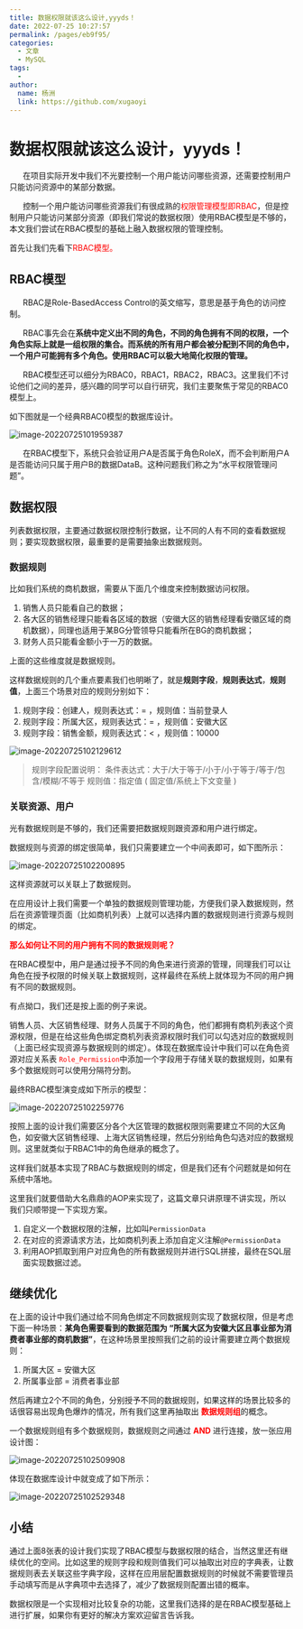 ```yaml
---
title: 数据权限就该这么设计,yyyds！
date: 2022-07-25 10:27:57
permalink: /pages/eb9f95/
categories:
  - 文章
  - MySQL
tags:
  - 
author: 
  name: 杨洲
  link: https://github.com/xugaoyi
---
```


# 数据权限就该这么设计，yyyds！

&nbsp;&nbsp;&nbsp;&nbsp;&nbsp;&nbsp;在项目实际开发中我们不光要控制一个用户能访问哪些资源，还需要控制用户只能访问资源中的某部分数据。

&nbsp;&nbsp;&nbsp;&nbsp;&nbsp;&nbsp;控制一个用户能访问哪些资源我们有很成熟的<span style="color:red">权限管理模型即RBAC</span>，但是控制用户只能访问某部分资源（即我们常说的数据权限）使用RBAC模型是不够的，本文我们尝试在RBAC模型的基础上融入数据权限的管理控制。

首先让我们先看下<span style="color:red">RBAC模型。</span>

## RBAC模型

&nbsp;&nbsp;&nbsp;&nbsp;&nbsp;&nbsp;RBAC是Role-BasedAccess Control的英文缩写，意思是基于角色的访问控制。

&nbsp;&nbsp;&nbsp;&nbsp;&nbsp;&nbsp;RBAC事先会在**系统中定义出不同的角色，不同的角色拥有不同的权限，一个角色实际上就是一组权限的集合。而系统的所有用户都会被分配到不同的角色中，一个用户可能拥有多个角色。使用RBAC可以极大地简化权限的管理。**

&nbsp;&nbsp;&nbsp;&nbsp;&nbsp;&nbsp;RBAC模型还可以细分为RBAC0，RBAC1，RBAC2，RBAC3。这里我们不讨论他们之间的差异，感兴趣的同学可以自行研究，我们主要聚焦于常见的RBAC0模型上。

如下图就是一个经典RBAC0模型的数据库设计。

![image-20220725101959387](http://yz-typora-img.oss-cn-shanghai.aliyuncs.com/img/image-20220725101959387.png)

&nbsp;&nbsp;&nbsp;&nbsp;&nbsp;&nbsp;在RBAC模型下，系统只会验证用户A是否属于角色RoleX，而不会判断用户A是否能访问只属于用户B的数据DataB。这种问题我们称之为“水平权限管理问题”。

## 数据权限

列表数据权限，主要通过数据权限控制行数据，让不同的人有不同的查看数据规则；要实现数据权限，最重要的是需要抽象出数据规则。

### 数据规则

比如我们系统的商机数据，需要从下面几个维度来控制数据访问权限。

1. 销售人员只能看自己的数据；
2. 各大区的销售经理只能看各区域的数据（安徽大区的销售经理看安徽区域的商机数据），同理也适用于某BG分管领导只能看所在BG的商机数据；
3. 财务人员只能看金额小于一万的数据。

上面的这些维度就是数据规则。

这样数据规则的几个重点要素我们也明晰了，就是**规则字段**，**规则表达式**，**规则值**，上面三个场景对应的规则分别如下：

1. 规则字段：创建人，规则表达式：= ，规则值：当前登录人
2. 规则字段：所属大区，规则表达式：= ，规则值：安徽大区
3. 规则字段：销售金额，规则表达式：< ，规则值：10000

![image-20220725102129612](http://yz-typora-img.oss-cn-shanghai.aliyuncs.com/img/image-20220725102129612.png)

> 规则字段配置说明：
> 条件表达式：大于/大于等于/小于/小于等于/等于/包含/模糊/不等于
> 规则值：指定值 ( 固定值/系统上下文变量 )

### 关联资源、用户

光有数据规则是不够的，我们还需要把数据规则跟资源和用户进行绑定。

数据规则与资源的绑定很简单，我们只需要建立一个中间表即可，如下图所示：

![image-20220725102200895](http://yz-typora-img.oss-cn-shanghai.aliyuncs.com/img/image-20220725102200895.png)

这样资源就可以关联上了数据规则。

在应用设计上我们需要一个单独的数据规则管理功能，方便我们录入数据规则，然后在资源管理页面（比如商机列表）上就可以选择内置的数据规则进行资源与规则的绑定。

<span style="color:red">**那么如何让不同的用户拥有不同的数据规则呢？**</span>

在RBAC模型中，用户是通过授予不同的角色来进行资源的管理，同理我们可以让角色在授予权限的时候关联上数据规则，这样最终在系统上就体现为不同的用户拥有不同的数据规则。

有点拗口，我们还是按上面的例子来说。

销售人员、大区销售经理、财务人员属于不同的角色，他们都拥有商机列表这个资源权限，但是在给这些角色绑定商机列表资源权限时我们可以勾选对应的数据规则（上面已经实现资源与数据规则的绑定）。体现在数据库设计中我们可以在角色资源对应关系表 <span style="color:red">`Role_Permission`</span>中添加一个字段用于存储关联的数据规则，如果有多个数据规则可以使用分隔符分割。

最终RBAC模型演变成如下所示的模型：

![image-20220725102259776](http://yz-typora-img.oss-cn-shanghai.aliyuncs.com/img/image-20220725102259776.png)

按照上面的设计我们需要区分各个大区管理的数据权限则需要建立不同的大区角色，如安徽大区销售经理、上海大区销售经理，然后分别给角色勾选对应的数据规则。这里就类似于RBAC1中的角色继承的概念了。

这样我们就基本实现了RBAC与数据规则的绑定，但是我们还有个问题就是如何在系统中落地。

这里我们就要借助大名鼎鼎的AOP来实现了，这篇文章只讲原理不讲实现，所以我们只顺带提一下实现方案。

1. 自定义一个数据权限的注解，比如叫`PermissionData`
2. 在对应的资源请求方法，比如商机列表上添加自定义注解`@PermissionData`
3. 利用AOP抓取到用户对应角色的所有数据规则并进行SQL拼接，最终在SQL层面实现数据过滤。

## 继续优化

在上面的设计中我们通过给不同角色绑定不同数据规则实现了数据权限，但是考虑下面一种场景：**某角色需要看到的数据范围为 “所属大区为安徽大区且事业部为消费者事业部的商机数据”**，在这种场景里按照我们之前的设计需要建立两个数据规则：

1. 所属大区 = 安徽大区
2. 所属事业部 = 消费者事业部

然后再建立2个不同的角色，分别授予不同的数据规则，如果这样的场景比较多的话很容易出现角色爆炸的情况，所有我们这里再抽取出  <span style="color:red">**数据规则组**</span>的概念。

一个数据规则组有多个数据规则，数据规则之间通过 <span style="color:red">**AND** </span>进行连接，放一张应用设计图：

![image-20220725102509908](http://yz-typora-img.oss-cn-shanghai.aliyuncs.com/img/image-20220725102509908.png)

体现在数据库设计中就变成了如下所示：

![image-20220725102529348](http://yz-typora-img.oss-cn-shanghai.aliyuncs.com/img/image-20220725102529348.png)

## 小结

通过上面8张表的设计我们实现了RBAC模型与数据权限的结合，当然这里还有继续优化的空间。比如这里的规则字段和规则值我们可以抽取出对应的字典表，让数据规则表去关联这些字典字段，这样在应用层配置数据规则的时候就不需要管理员手动填写而是从字典项中去选择了，减少了数据规则配置出错的概率。

数据权限是一个实现相对比较复杂的功能，这里我们选择的是在RBAC模型基础上进行扩展，如果你有更好的解决方案欢迎留言告诉我。

